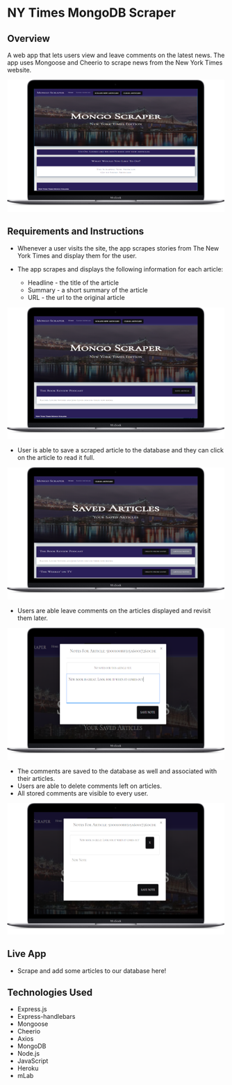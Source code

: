 # NY Times MongoDB Scraper

## Overview

A web app that lets users view and leave comments on the latest news. The app uses Mongoose and Cheerio to scrape news from the New York Times website.


![alt text][logo]

[logo]: https://github.com/tellomp/mongodb-scraper/blob/master/public/assets/images/noArticles.png "no articles"


## Requirements and Instructions

* Whenever a user visits the site, the app scrapes stories from The New York Times and display them for the user.

* The app scrapes and displays the following information for each article:
  * Headline - the title of the article
  * Summary - a short summary of the article
  * URL - the url to the original article
  
  
![alt text][scraped]

[scraped]: https://github.com/tellomp/mongodb-scraper/blob/master/public/assets/images/scraped.png "Scraped"

* User is able to save a scraped article to the database and they can click on the article to read it full. 


![alt text][saved]

[saved]: https://github.com/tellomp/mongodb-scraper/blob/master/public/assets/images/savedArticle.png "Saved Article"


* Users are able leave comments on the articles displayed and revisit them later. 


![alt text][note]

[note]: https://github.com/tellomp/mongodb-scraper/blob/master/public/assets/images/note.png "Notes"


* The comments are saved to the database as well and associated with their articles. 
* Users are able to delete comments left on articles. 
* All stored comments are visible to every user.


![alt text][newNote]

[newNote]: https://github.com/tellomp/mongodb-scraper/blob/master/public/assets/images/savedNote.png "Saved Notes"


## Live App
* Scrape and add some articles to our database here! 

## Technologies Used
* Express.js
* Express-handlebars
* Mongoose
* Cheerio
* Axios
* MongoDB
* Node.js
* JavaScript
* Heroku
* mLab
